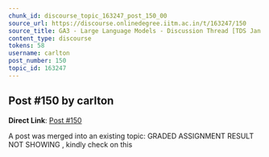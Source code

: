 ```yaml
---
chunk_id: discourse_topic_163247_post_150_00
source_url: https://discourse.onlinedegree.iitm.ac.in/t/163247/150
source_title: GA3 - Large Language Models - Discussion Thread [TDS Jan 2025]
content_type: discourse
tokens: 58
username: carlton
post_number: 150
topic_id: 163247
---
```


## Post #150 by carlton

**Direct Link**: [Post #150](https://discourse.onlinedegree.iitm.ac.in/t/163247/150)

A post was merged into an existing topic: GRADED ASSIGNMENT RESULT NOT SHOWING , kindly check on this
